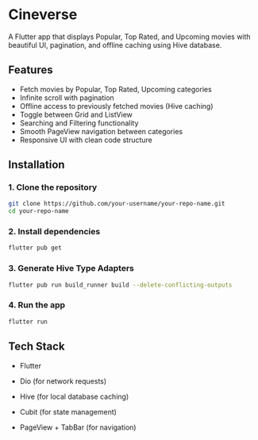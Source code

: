 # Cineverse
A Flutter app that displays Popular, Top Rated, and Upcoming movies with beautiful UI, pagination, and offline caching using Hive database.

## Features
- Fetch movies by Popular, Top Rated, Upcoming categories
- Infinite scroll with pagination
- Offline access to previously fetched movies (Hive caching)
- Toggle between Grid and ListView
- Searching and Filtering functionality
- Smooth PageView navigation between categories
- Responsive UI with clean code structure

## Installation

### 1. Clone the repository
```bash
git clone https://github.com/your-username/your-repo-name.git
cd your-repo-name
```

### 2. Install dependencies
```bash
flutter pub get
``` 

### 3. Generate Hive Type Adapters
```bash
flutter pub run build_runner build --delete-conflicting-outputs
``` 

### 4. Run the app
```bash
flutter run
``` 

## Tech Stack
- Flutter

- Dio (for network requests)

- Hive (for local database caching)

- Cubit (for state management)

- PageView + TabBar (for navigation)
